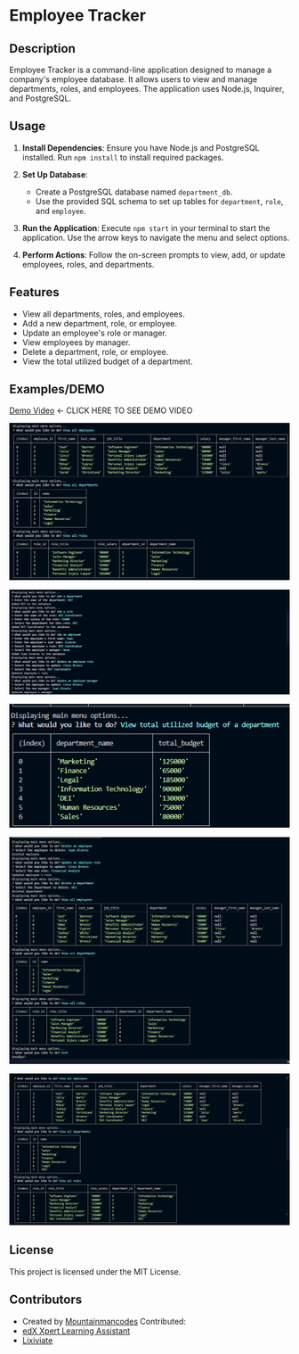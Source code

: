 # Employee Tracker

## Description

Employee Tracker is a command-line application designed to manage a company's employee database. It allows users to view and manage departments, roles, and employees. The application uses Node.js, Inquirer, and PostgreSQL.

## Usage

1. **Install Dependencies**: Ensure you have Node.js and PostgreSQL installed. Run `npm install` to install required packages.

2. **Set Up Database**:

   - Create a PostgreSQL database named `department_db`.
   - Use the provided SQL schema to set up tables for `department`, `role`, and `employee`.

3. **Run the Application**: Execute `npm start` in your terminal to start the application. Use the arrow keys to navigate the menu and select options.

4. **Perform Actions**: Follow the on-screen prompts to view, add, or update employees, roles, and departments.

## Features

- View all departments, roles, and employees.
- Add a new department, role, or employee.
- Update an employee's role or manager.
- View employees by manager.
- Delete a department, role, or employee.
- View the total utilized budget of a department.

## Examples/DEMO

[Demo Video](https://drive.google.com/file/d/1ovVAHHWFK-opULgUyDlTmP1-6wn-BRUa/view) <- CLICK HERE TO SEE DEMO VIDEO

![Example 1](./images/department,%20employees%20and%20roles.png)

![Example 2](./images/add%20department,%20add%20role,%20add%20employee,%20update%20employee%20role,%20and%20updated%20manager.png)

![Example 3](./images/department%20budgets.png)

![Example 4](./images/removed%20employee,%20role,%20department,%20and%20exit%20menu.png)

![Example 5](./images/updated%20employees,%20roles,%20departments.png)

## License

This project is licensed under the MIT License.

## Contributors

- Created by [Mountainmancodes](https://github.com/Mountainmancodes)
Contributed:
- [edX Xpert Learning Assistant](https://www.edx.org/)
- [Lixiviate](https://github.com/Lixiviate)